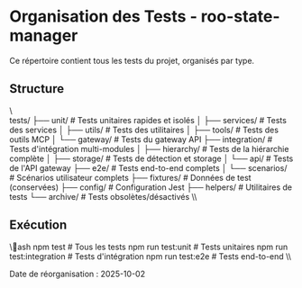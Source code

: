 # Organisation des Tests - roo-state-manager

Ce répertoire contient tous les tests du projet, organisés par type.

## Structure

\\\
tests/
├── unit/              # Tests unitaires rapides et isolés
│   ├── services/      # Tests des services
│   ├── utils/         # Tests des utilitaires
│   ├── tools/         # Tests des outils MCP
│   └── gateway/       # Tests du gateway API
├── integration/       # Tests d'intégration multi-modules
│   ├── hierarchy/     # Tests de la hiérarchie complète
│   ├── storage/       # Tests de détection et storage
│   └── api/           # Tests de l'API gateway
├── e2e/              # Tests end-to-end complets
│   └── scenarios/    # Scénarios utilisateur complets
├── fixtures/         # Données de test (conservées)
├── config/           # Configuration Jest
├── helpers/          # Utilitaires de tests
└── archive/          # Tests obsolètes/désactivés
\\\

## Exécution

\\\ash
npm test              # Tous les tests
npm run test:unit     # Tests unitaires
npm run test:integration  # Tests d'intégration
npm run test:e2e      # Tests end-to-end
\\\

Date de réorganisation : 2025-10-02

